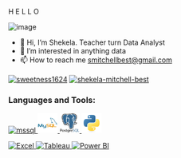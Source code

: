 H   E   L   L   O

![image](https://github.com/SMB116/SMB116/assets/124625985/716db4ae-4ecc-410e-bcd4-012de5f096c1)

- 👋 Hi, I’m Shekela. Teacher turn Data Analyst 
- 👀 I’m interested in anything data
- 📫 How to reach me smitchellbest@gmail.com

<p align="left">
<a href="https://twitter.com/sweetness1624" target="blank"><img align="center" src="https://raw.githubusercontent.com/rahuldkjain/github-profile-readme-generator/master/src/images/icons/Social/twitter.svg" alt="sweetness1624" height="30" width="40" /></a>
<a href="https://linkedin.com/in/shekela-mitchell-best" target="blank"><img align="center" src="https://raw.githubusercontent.com/rahuldkjain/github-profile-readme-generator/master/src/images/icons/Social/linked-in-alt.svg" alt="shekela-mitchell-best" height="30" width="40" /></a>
</p>

<h3 align="left">Languages and Tools:</h3>
<p align="left"> <a href="https://www.microsoft.com/en-us/sql-server" target="_blank" rel="noreferrer"> <img src="https://www.svgrepo.com/show/303229/microsoft-sql-server-logo.svg" alt="mssql" width="40" height="40"/> </a> <a href="https://www.mysql.com/" target="_blank" rel="noreferrer"> <img src="https://raw.githubusercontent.com/devicons/devicon/master/icons/mysql/mysql-original-wordmark.svg" alt="mysql" width="40" height="40"/> </a> <a href="https://www.postgresql.org" target="_blank" rel="noreferrer"> <img src="https://raw.githubusercontent.com/devicons/devicon/master/icons/postgresql/postgresql-original-wordmark.svg" alt="postgresql" width="40" height="40"/> </a> <a href="https://www.python.org" target="_blank" rel="noreferrer"> <img src="https://raw.githubusercontent.com/devicons/devicon/master/icons/python/python-original.svg" alt="python" width="40" height="40"/> </a> </p>
<p align="left">
  <a href="https://www.microsoft.com/en-us/microsoft-365/excel" target="_blank" rel="noopener noreferrer">
    <img src="https://raw.githubusercontent.com/simple-icons/simple-icons/develop/icons/microsoftexcel.svg" alt="Excel" width="40" height="40"/>
  </a>
  <a href="https://www.tableau.com/" target="_blank" rel="noopener noreferrer">
    <img src="https://raw.githubusercontent.com/simple-icons/simple-icons/develop/icons/tableau.svg" alt="Tableau" width="40" height="40"/>
  </a>
  <a href="https://powerbi.microsoft.com/" target="_blank" rel="noopener noreferrer">
    <img src="https://raw.githubusercontent.com/simple-icons/simple-icons/develop/icons/powerbi.svg" alt="Power BI" width="40" height="40"/>
  </a>
</p>

<!---
SMB116/SMB116 is a ✨ special ✨ repository because its `README.md` (this file) appears on your GitHub profile.
You can click the Preview link to take a look at your changes.
--->
